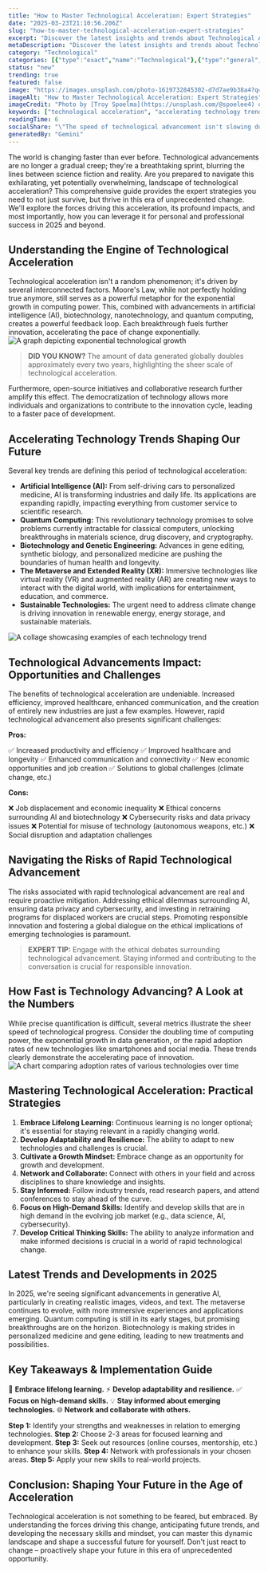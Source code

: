 ```yaml
---
title: "How to Master Technological Acceleration: Expert Strategies"
date: "2025-03-23T21:10:56.206Z"
slug: "how-to-master-technological-acceleration-expert-strategies"
excerpt: "Discover the latest insights and trends about Technological Acceleration. This comprehensive guide covers everything you need to know about Technological Acceleration in 2025."
metaDescription: "Discover the latest insights and trends about Technological Acceleration. This comprehensive guide covers everything you need to know about Technological A..."
category: "Technological"
categories: [{"type":"exact","name":"Technological"},{"type":"general","name":"Society"},{"type":"medium","name":"Economics"},{"type":"specific","name":"Automation"},{"type":"niche","name":"Robotics"}]
status: "new"
trending: true
featured: false
image: "https://images.unsplash.com/photo-1619732845302-d7d7ae9b38a4?q=85&w=1200&fit=max&fm=webp&auto=compress"
imageAlt: "How to Master Technological Acceleration: Expert Strategies"
imageCredit: "Photo by [Troy Spoelma](https://unsplash.com/@spoelee4) on Unsplash"
keywords: ["technological acceleration", "accelerating technology trends", "future of technology", "technological advancements impact", "technological singularity", "how fast is technology advancing", "benefits of technological acceleration", "risks of rapid technological advancement", "invest in future technology", "technological disruption and innovation"]
readingTime: 6
socialShare: "\"The speed of technological advancement isn't slowing down; it's accelerating.  Are you prepared to ride the wave or get swept away?\""
generatedBy: "Gemini"
---
```




The world is changing faster than ever before.  Technological advancements are no longer a gradual creep; they're a breathtaking sprint, blurring the lines between science fiction and reality.  Are you prepared to navigate this exhilarating, yet potentially overwhelming, landscape of technological acceleration? This comprehensive guide provides the expert strategies you need to not just survive, but thrive in this era of unprecedented change.  We'll explore the forces driving this acceleration, its profound impacts, and most importantly, how you can leverage it for personal and professional success in 2025 and beyond.

## Understanding the Engine of Technological Acceleration

Technological acceleration isn't a random phenomenon; it's driven by several interconnected factors.  Moore's Law, while not perfectly holding true anymore, still serves as a powerful metaphor for the exponential growth in computing power.  This, combined with advancements in artificial intelligence (AI), biotechnology, nanotechnology, and quantum computing, creates a powerful feedback loop.  Each breakthrough fuels further innovation, accelerating the pace of change exponentially. ![A graph depicting exponential technological growth](https://images.unsplash.com/photo-1619732834061-9b792ca4988e?q=85&w=1200&fit=max&fm=webp&auto=compress)

> **DID YOU KNOW?** The amount of data generated globally doubles approximately every two years, highlighting the sheer scale of technological acceleration.

Furthermore, open-source initiatives and collaborative research further amplify this effect.  The democratization of technology allows more individuals and organizations to contribute to the innovation cycle, leading to a faster pace of development.

## Accelerating Technology Trends Shaping Our Future

Several key trends are defining this period of technological acceleration:

* **Artificial Intelligence (AI):** From self-driving cars to personalized medicine, AI is transforming industries and daily life.  Its applications are expanding rapidly, impacting everything from customer service to scientific research.
* **Quantum Computing:** This revolutionary technology promises to solve problems currently intractable for classical computers, unlocking breakthroughs in materials science, drug discovery, and cryptography.
* **Biotechnology and Genetic Engineering:** Advances in gene editing, synthetic biology, and personalized medicine are pushing the boundaries of human health and longevity.
* **The Metaverse and Extended Reality (XR):**  Immersive technologies like virtual reality (VR) and augmented reality (AR) are creating new ways to interact with the digital world, with implications for entertainment, education, and commerce.
* **Sustainable Technologies:**  The urgent need to address climate change is driving innovation in renewable energy, energy storage, and sustainable materials.

![A collage showcasing examples of each technology trend](https://images.unsplash.com/photo-1606784257538-ae0ca1a79e9d?q=85&w=1200&fit=max&fm=webp&auto=compress)

## Technological Advancements Impact: Opportunities and Challenges

The benefits of technological acceleration are undeniable.  Increased efficiency, improved healthcare, enhanced communication, and the creation of entirely new industries are just a few examples. However, rapid technological advancement also presents significant challenges:

**Pros:**

✅ Increased productivity and efficiency
✅ Improved healthcare and longevity
✅ Enhanced communication and connectivity
✅ New economic opportunities and job creation
✅ Solutions to global challenges (climate change, etc.)

**Cons:**

❌ Job displacement and economic inequality
❌ Ethical concerns surrounding AI and biotechnology
❌ Cybersecurity risks and data privacy issues
❌ Potential for misuse of technology (autonomous weapons, etc.)
❌ Social disruption and adaptation challenges

## Navigating the Risks of Rapid Technological Advancement

The risks associated with rapid technological advancement are real and require proactive mitigation.  Addressing ethical dilemmas surrounding AI, ensuring data privacy and cybersecurity, and investing in retraining programs for displaced workers are crucial steps.  Promoting responsible innovation and fostering a global dialogue on the ethical implications of emerging technologies is paramount.

> **EXPERT TIP:**  Engage with the ethical debates surrounding technological advancement.  Staying informed and contributing to the conversation is crucial for responsible innovation.

## How Fast is Technology Advancing?  A Look at the Numbers

While precise quantification is difficult, several metrics illustrate the sheer speed of technological progress.  Consider the doubling time of computing power, the exponential growth in data generation, or the rapid adoption rates of new technologies like smartphones and social media. These trends clearly demonstrate the accelerating pace of innovation.  ![A chart comparing adoption rates of various technologies over time](https://images.unsplash.com/photo-1619732845302-d7d7ae9b38a4?q=85&w=1200&fit=max&fm=webp&auto=compress)

## Mastering Technological Acceleration: Practical Strategies

1. **Embrace Lifelong Learning:** Continuous learning is no longer optional; it's essential for staying relevant in a rapidly changing world.
2. **Develop Adaptability and Resilience:** The ability to adapt to new technologies and challenges is crucial.
3. **Cultivate a Growth Mindset:** Embrace change as an opportunity for growth and development.
4. **Network and Collaborate:** Connect with others in your field and across disciplines to share knowledge and insights.
5. **Stay Informed:** Follow industry trends, read research papers, and attend conferences to stay ahead of the curve.
6. **Focus on High-Demand Skills:** Identify and develop skills that are in high demand in the evolving job market (e.g., data science, AI, cybersecurity).
7. **Develop Critical Thinking Skills:**  The ability to analyze information and make informed decisions is crucial in a world of rapid technological change.

## Latest Trends and Developments in 2025

In 2025, we're seeing significant advancements in generative AI, particularly in creating realistic images, videos, and text.  The metaverse continues to evolve, with more immersive experiences and applications emerging.  Quantum computing is still in its early stages, but promising breakthroughs are on the horizon.  Biotechnology is making strides in personalized medicine and gene editing, leading to new treatments and possibilities.

##  Key Takeaways & Implementation Guide

🔑 **Embrace lifelong learning.**
⚡ **Develop adaptability and resilience.**
✅ **Focus on high-demand skills.**
💡 **Stay informed about emerging technologies.**
🌐 **Network and collaborate with others.**

**Step 1:** Identify your strengths and weaknesses in relation to emerging technologies.
**Step 2:** Choose 2-3 areas for focused learning and development.
**Step 3:**  Seek out resources (online courses, mentorship, etc.) to enhance your skills.
**Step 4:**  Network with professionals in your chosen areas.
**Step 5:**  Apply your new skills to real-world projects.

## Conclusion: Shaping Your Future in the Age of Acceleration

Technological acceleration is not something to be feared, but embraced. By understanding the forces driving this change, anticipating future trends, and developing the necessary skills and mindset, you can master this dynamic landscape and shape a successful future for yourself.  Don't just react to change – proactively shape your future in this era of unprecedented opportunity.

